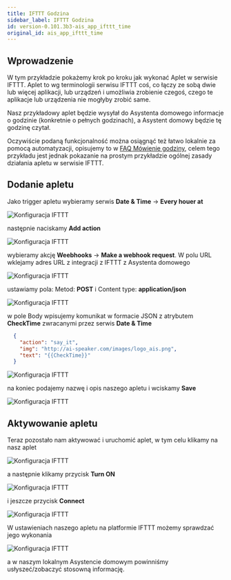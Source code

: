 ```yaml
---
title: IFTTT Godzina
sidebar_label: IFTTT Godzina
id: version-0.101.3b3-ais_app_ifttt_time
original_id: ais_app_ifttt_time
---
```



## Wprowadzenie

W tym przykładzie pokażemy krok po kroku jak wykonać Aplet w serwisie IFTTT. Aplet to wg terminologii serwisu IFTTT coś, co łączy ze sobą dwie lub więcej aplikacji, lub urządzeń i umożliwia zrobienie czegoś, czego te aplikacje lub urządzenia nie mogłyby zrobić same.

Nasz przykładowy aplet będzie wysyłał do Asystenta domowego informacje o godzinie (konkretnie o pełnych godzinach), a Asystent domowy będzie tę godzinę czytał.

Oczywiście podaną funkcjonalność można osiągnąć też łatwo lokalnie za pomocą automatyzacji, opisujemy to w [FAQ Mówienie godziny](/AIS-docs/docs/en/ais_faq_automation_tts.html), celem tego przykładu jest jednak pokazanie na prostym przykładzie ogólnej zasady działania apletu w serwisie IFTTT.


## Dodanie apletu

Jako trigger apletu wybieramy serwis **Date & Time** -> **Every houer at**

![Konfiguracja IFTTT](/AIS-docs/img/en/frontend/example_ifttt_time_1.png)

następnie naciskamy **Add action**

![Konfiguracja IFTTT](/AIS-docs/img/en/frontend/example_ifttt_11.png)

wybieramy akcję **Weebhooks** -> **Make a webhook request**. W polu URL wklejamy adres URL z integracji z IFTTT z Asystenta domowego

![Konfiguracja IFTTT](/AIS-docs/img/en/frontend/example_ifttt_21.png)

ustawiamy pola: Metod: **POST** i Content type: **application/json**

![Konfiguracja IFTTT](/AIS-docs/img/en/frontend/example_ifttt_13.png)

w pole Body wpisujemy komunikat w formacie JSON z atrybutem **CheckTime** zwracanymi przez serwis **Date & Time**

``` json
  {
    "action": "say_it",
    "img": "http://ai-speaker.com/images/logo_ais.png",
    "text": "{{CheckTime}}"
  }
```

![Konfiguracja IFTTT](/AIS-docs/img/en/frontend/example_ifttt_time_2.png)


na koniec podajemy nazwę i opis naszego apletu i wciskamy **Save**

![Konfiguracja IFTTT](/AIS-docs/img/en/frontend/example_ifttt_time_4.png)

## Aktywowanie apletu

Teraz pozostało nam aktywować i uruchomić aplet, w tym celu klikamy na nasz aplet

![Konfiguracja IFTTT](/AIS-docs/img/en/frontend/example_ifttt_time_5.png)

a następnie klikamy przycisk **Turn ON**

![Konfiguracja IFTTT](/AIS-docs/img/en/frontend/example_ifttt_time_6.png)

i jeszcze przycisk **Connect**

![Konfiguracja IFTTT](/AIS-docs/img/en/frontend/example_ifttt_time_7.png)


W ustawieniach naszego apletu na platformie IFTTT możemy sprawdzać jego wykonania

![Konfiguracja IFTTT](/AIS-docs/img/en/frontend/example_ifttt_time_8.png)

a w naszym lokalnym Asystencie domowym powinniśmy usłyszeć/zobaczyć stosowną informację.
